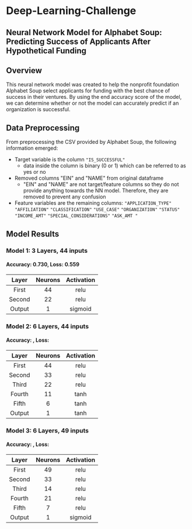 # Deep-Learning-Challenge
## Neural Network Model for Alphabet Soup: Predicting Success of Applicants After Hypothetical Funding

## Overview

This neural network model was created to help the nonprofit foundation Alphabet Soup select applicants for funding with the best chance of success in their ventures.
By using the end accuracy score of the model, we can determine whether or not the model can accurately predict if an organization is successful.

## Data Preprocessing
From preprocessing the CSV provided by Alphabet Soup, the following information emerged:
* Target variable is the column `"IS_SUCCESSFUL"`
  * data inside the column is binary (0 or 1) which can be referred to as yes or no
* Removed columns "EIN" and "NAME" from original dataframe
  * "EIN" and "NAME" are not target/feature columns so they do not provide anything towards the NN model.  Therefore, they are removed to prevent any confusion
* Feature variables are the remaining columns: `"APPLICATION_TYPE"`	`"AFFILIATION"`	`"CLASSIFICATION"`	`"USE_CASE"`	`"ORGANIZATION"`	`"STATUS"`	`"INCOME_AMT"`	`"SPECIAL_CONSIDERATIONS"`	`"ASK_AMT "` 

## Model Results

### Model 1: 3 Layers, 44 inputs
#### Accuracy: 0.730, Loss: 0.559
| Layer    | Neurons | Activation |
| :--------: | :-------: | :----------: |
| First | 44 | relu  |
| Second | 22 | relu  |
| Output | 1 | sigmoid  |

### Model 2: 6 Layers, 44 inputs
#### Accuracy: , Loss: 
| Layer    | Neurons | Activation |
| :--------: | :-------: | :----------: |
| First | 44 | relu  |
| Second | 33 | relu  |
| Third | 22 | relu  |
| Fourth | 11 | tanh  |
| Fifth | 6 | tanh  |
| Output | 1 | tanh  |


### Model 3: 6 Layers, 49 inputs
#### Accuracy: , Loss: 
| Layer    | Neurons | Activation |
| :--------: | :-------: | :----------: |
| First | 49 | relu  |
| Second | 33 | relu  |
| Third | 14 | relu  |
| Fourth | 21 | relu  |
| Fifth | 7 | relu  |
| Output | 1 | sigmoid  |
